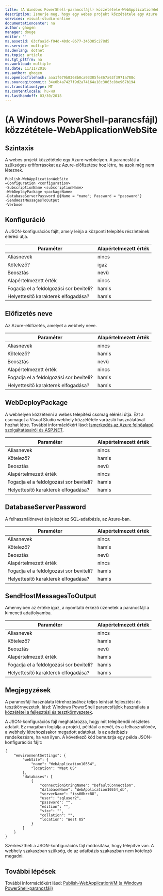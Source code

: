 ```yaml
---
title: (A Windows PowerShell-parancsfájl) közzététele-WebApplicationWebSite |} Microsoft Docs
description: Ismerje meg, hogy egy webes projekt közzététele egy Azure-webhelyen. Ezt a parancsfájlt a szükséges erőforrásokat az Azure-előfizetése hoz létre, ha azok még nem léteznek.
services: visual-studio-online
documentationcenter: na
author: ghogen
manager: douge
editor: ''
ms.assetid: 63cfaa2d-f04d-40dc-8677-345385c278d5
ms.service: multiple
ms.devlang: dotnet
ms.topic: article
ms.tgt_pltfrm: na
ms.workload: multiple
ms.date: 11/11/2016
ms.author: ghogen
ms.openlocfilehash: aaa1f679b0368b0ca93305fe867a63f3971a788c
ms.sourcegitcommit: 34e0b4a7427f9d2a74164a18c3063c8be967b194
ms.translationtype: MT
ms.contentlocale: hu-HU
ms.lasthandoff: 03/30/2018
---
```

# <a name="publish-webapplicationwebsite-windows-powershell-script"></a>(A Windows PowerShell-parancsfájl) közzététele-WebApplicationWebSite
## <a name="syntax"></a>Szintaxis
A webes projekt közzététele egy Azure-webhelyen. A parancsfájl a szükséges erőforrásokat az Azure-előfizetése hoz létre, ha azok még nem léteznek.

    Publish-WebApplicationWebSite
    –Configuration <configuration>
    -SubscriptionName <subscriptionName>
    -WebDeployPackage <packageName>
    -DatabaseServerPassword @{Name = "name"; Password = "password"}
    -SendHostMessagesToOutput
    -Verbose


## <a name="configuration"></a>Konfiguráció
A JSON-konfigurációs fájlt, amely leírja a központi telepítés részleteinek elérési útja.

| Paraméter | Alapértelmezett érték |
| --- | --- |
| Aliasnevek |nincs |
| Kötelező? |igaz |
| Beosztás |nevű |
| Alapértelmezett érték |nincs |
| Fogadja el a feldolgozási sor beviteli? |hamis |
| Helyettesítő karakterek elfogadása? |hamis |

## <a name="subscriptionname"></a>Előfizetés neve
Az Azure-előfizetés, amelyet a webhely neve.

| Paraméter | Alapértelmezett érték |
| --- | --- |
| Aliasnevek |nincs |
| Kötelező? |hamis |
| Beosztás |nevű |
| Alapértelmezett érték |nincs |
| Fogadja el a feldolgozási sor beviteli? |hamis |
| Helyettesítő karakterek elfogadása? |hamis |

## <a name="webdeploypackage"></a>WebDeployPackage
A webhelyen közzétenni a webes telepítési csomag elérési útja. Ezt a csomagot a Visual Studio webhely közzététele varázsló használatával hozhat létre. További információkért lásd: [Ismerkedés az Azure felhőalapú szolgáltatásairól és ASP.NET](http://go.microsoft.com/fwlink/p/?LinkID=623089).

| Paraméter | Alapértelmezett érték |
| --- | --- |
| Aliasnevek |nincs |
| Kötelező? |hamis |
| Beosztás |nevű |
| Alapértelmezett érték |nincs |
| Fogadja el a feldolgozási sor beviteli? |hamis |
| Helyettesítő karakterek elfogadása? |hamis |

## <a name="databaseserverpassword"></a>DatabaseServerPassword
A felhasználónevet és jelszót az SQL-adatbázis, az Azure-ban.

| Paraméter | Alapértelmezett érték |
| --- | --- |
| Aliasnevek |nincs |
| Kötelező? |hamis |
| Beosztás |nevű |
| Alapértelmezett érték |nincs |
| Fogadja el a feldolgozási sor beviteli? |hamis |
| Helyettesítő karakterek elfogadása? |hamis |

## <a name="sendhostmessagestooutput"></a>SendHostMessagesToOutput
Amennyiben az értéke igaz, a nyomtató érkező üzenetek a parancsfájl a kimeneti adatfolyamba.

| Paraméter | Alapértelmezett érték |
| --- | --- |
| Aliasnevek |nincs |
| Kötelező? |hamis |
| Beosztás |nevű |
| Alapértelmezett érték |hamis |
| Fogadja el a feldolgozási sor beviteli? |hamis |
| Helyettesítő karakterek elfogadása? |hamis |

## <a name="remarks"></a>Megjegyzések
A parancsfájl használata létrehozásához teljes leírását fejlesztési és tesztkörnyezetek, lásd: [Windows PowerShell parancsfájlok használata a közzététel a fejlesztési és tesztkörnyezetek](vs-azure-tools-publishing-using-powershell-scripts.md).

A JSON-konfigurációs fájl meghatározza, hogy mit telepítendő részletes adatait. Ez magában foglalja a projekt, például a nevét, és a felhasználónév, a webhely létrehozásakor megadott adatokat. Is az adatbázis rendelkezésre, ha van ilyen. A következő kód bemutatja egy példa JSON-konfigurációs fájlt:

    {
        "environmentSettings": {
            "webSite": {
                "name": "WebApplication10554",
                "location": "West US"
            },
            "databases": [
                {
                    "connectionStringName": "DefaultConnection",
                    "databaseName": "WebApplication10554_db",
                    "serverName": "iss00brc88",
                    "user": "sqluser2",
                    "password": "",
                    "edition": "",
                    "size": "",
                    "collation": "",
                    "location": "West US"
                }
            ]
        }
    }

Szerkesztheti a JSON-konfigurációs fájl módosítása, hogy telepítve van. A webhely szakaszban szükség, de az adatbázis szakaszban nem kötelező megadni.

## <a name="next-steps"></a>További lépések
További információkért lásd: [Publish-WebApplicationVM (a Windows PowerShell-parancsfájl)](vs-azure-tools-publish-webapplicationvm.md)

